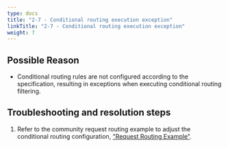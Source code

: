 ```yaml
---
type: docs
title: "2-7 - Conditional routing execution exception"
linkTitle: "2-7 - Conditional routing execution exception"
weight: 7
---
```


## Possible Reason

* Conditional routing rules are not configured according to the specification, resulting in exceptions when executing conditional routing filtering.

## Troubleshooting and resolution steps
1. Refer to the community request routing example to adjust the conditional routing configuration, ["Request Routing Example"](https://dubbo.apache.org/zh-cn/overview/tasks/traffic-management/traffic-routing/).



<p style="margin-top: 3rem;"> </p>